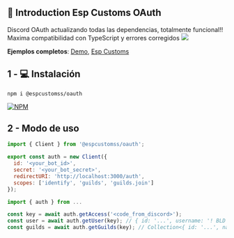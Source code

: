 ## 📖 Introduction Esp Customs OAuth
Discord OAuth actualizando todas las dependencias, totalmente funcional!!
Maxima compatibilidad con TypeScript y errores corregidos
![](https://i.imgur.com/0lnboQ5.png)

**Ejemplos completos**: [Demo](https://github.com/esp-customs/OAuth/tree/main/demo), [Esp Customs](https://github.com/esp-customs)

## 1 - 💻 Instalación
`npm i @espcustomss/oauth`

[![NPM](https://nodei.co/npm/@espcustomss/oauth.png)](https://nodei.co/npm/@espcustomss/oauth/)

## 2 - Modo de uso

```js
import { Client } from '@espcustomss/oauth';

export const auth = new Client({
  id: '<your_bot_id>',
  secret: '<your_bot_secret>',
  redirectURI: 'http://localhost:3000/auth',
  scopes: ['identify', 'guilds', 'guilds.join']
});
```
```js
import { auth } from ...

const key = await auth.getAccess('<code_from_discord>');
const user = await auth.getUser(key); // { id: '...', username: '! BLD Gobi', ... }
const guilds = await auth.getGuilds(key); // Collection<{ id: '...', name: 'ESP CUSTOMS', ... }>
```